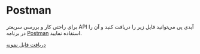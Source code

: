 # Postman

برای راحتی کار و بررسی سریعتر API آیدی پی می‌توانید فایل زیر را دریافت کنید و آن
را در برنامه [Postman](https://www.getpostman.com/downloads/) استفاده نمایید.

[دریافت فایل نمونه](https://idpay.ir/web-service/v1.1/idpay-v1.1.postman_collection.json)